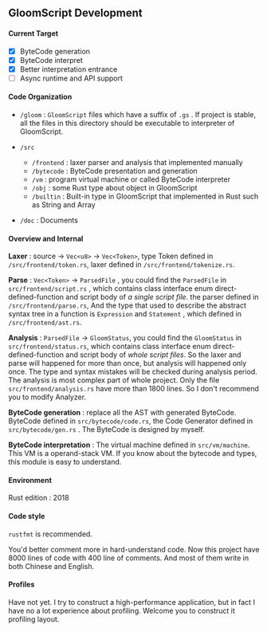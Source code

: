 ## GloomScript Development

#### Current Target

- [x] ByteCode generation
- [x] ByteCode interpret
- [x] Better interpretation entrance
- [ ] Async runtime and API support

#### Code Organization

- `/gloom` : `GloomScript` files which have a suffix of `.gs` . If project is stable, all the files in this directory
  should be executable to interpreter of GloomScript.

- `/src`
    - `/frontend` : laxer parser and analysis that implemented manually
    - `/bytecode` : ByteCode presentation and generation
    - `/vm` : program virtual machine or called ByteCode interpreter
    - `/obj` : some Rust type about object in GloomScript
    - `/builtin` : Built-in type in GloomScript that implemented in Rust such as String and Array
- `/doc` : Documents

#### Overview and Internal

**Laxer** : source → `Vec<u8>` → `Vec<Token>`, type Token defined in `/src/frontend/token.rs`, laxer defined
in `/src/frontend/tokenize.rs`.

**Parse** : `Vec<Token>` → `ParsedFile` , you could find the `ParsedFile` in `src/frontend/script.rs` , which contains
class interface enum direct-defined-function and script body of *a single script file*. the parser defined
in `/src/frontend/parse.rs`, And the type that used to describe the abstract syntax tree in a function is `Expression`
and `Statement` , which defined in `/src/frontend/ast.rs`.

**Analysis** : `ParsedFile` → `GloomStatus`, you could find the `GloomStatus` in `src/frontend/status.rs`, which
contains class interface enum direct-defined-function and script body of *whole script files*. So the laxer and parse
will happened for more than once, but analysis will happened only once. The type and syntax mistakes will be checked
during analysis period. The analysis is most complex part of whole project. Only the file `src/frontend/analysis.rs`
have more than 1800 lines. So I don't recommend you to modify Analyzer.

**ByteCode generation** : replace all the AST with generated ByteCode. ByteCode defined in `src/bytecode/code.rs`, the
Code Generator defined in `src/bytecode/gen.rs` . The ByteCode is designed by myself.

**ByteCode interpretation** : The virtual machine defined in `src/vm/machine`. This VM is a operand-stack VM. If you
know about the bytecode and types, this module is easy to understand.

#### Environment

Rust edition : 2018

#### Code style

`rustfmt` is recommended.

You'd better comment more in hard-understand code. Now this project have 8000 lines of code with 400 line of comments.
And most of them write in both Chinese and English.

#### Profiles

Have not yet. I try to construct a high-performance application, but in fact I have no a lot experience about profiling.
Welcome you to construct it profiling layout.

